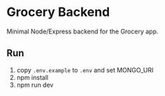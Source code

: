 # Grocery Backend
Minimal Node/Express backend for the Grocery app.
## Run
1. copy `.env.example` to `.env` and set MONGO_URI
2. npm install
3. npm run dev
